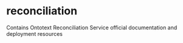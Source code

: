 # reconciliation
Contains Ontotext Reconciliation Service official documentation and deployment resources
